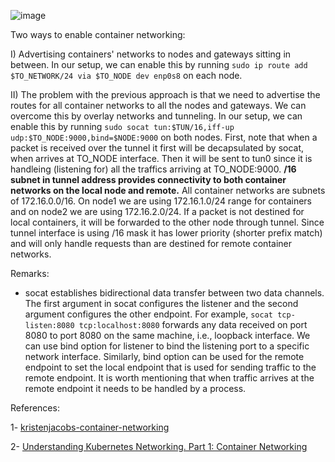 ![image](https://github.com/mhdslh/notes---Kubernetes/assets/61638154/bfdf82f0-52b5-4d2c-8334-412ce685870f)

Two ways to enable container networking:

I) Advertising containers' networks to nodes and gateways sitting in between. In our setup, we can enable this by running `sudo ip route add $TO_NETWORK/24 via $TO_NODE dev enp0s8` on each node.

II) The problem with the previous approach is that we need to advertise the routes for all container networks to all the nodes and gateways. We can overcome this by overlay networks and tunneling. In our setup, we can enable this by running `sudo socat tun:$TUN/16,iff-up udp:$TO_NODE:9000,bind=$NODE:9000` on both nodes. First, note that when a packet is received over the tunnel it first will be decapsulated by socat, when arrives at TO_NODE interface. Then it will be sent to tun0 since it is handleing (listening for) all the traffics arriving at TO_NODE:9000. **/16 subnet in tunnel address provides connectivity to both container networks on the local node and remote.** All container networks are subnets of 172.16.0.0/16. On node1 we are using 172.16.1.0/24 range for containers and on node2 we are using 172.16.2.0/24. If a packet is not destined for local containers, it will be forwarded to the other node through tunnel. Since tunnel interface is using /16 mask it has lower priority (shorter prefix match) and will only handle requests than are destined for remote container networks.

Remarks:

- socat establishes bidirectional data transfer between two data channels. The first argument in socat configures the listener and the second argument configures the other endpoint. For example, `socat tcp-listen:8080 tcp:localhost:8080` forwards any data received on port 8080 to port 8080 on the same machine, i.e., loopback interface. We can use bind option for listener to bind the listening port to a specific network interface. Similarly, bind option can be used for the remote endpoint to set the local endpoint that is used for sending traffic to the remote endpoint. It is worth mentioning that when traffic arrives at the remote endpoint it needs to be handled by a process.

References:

  1- [kristenjacobs-container-networking](https://github.com/kristenjacobs/container-networking)

  2- [Understanding Kubernetes Networking. Part 1: Container Networking](https://www.youtube.com/watch?v=B6FsWNUnRo0&list=PLSAko72nKb8QWsfPpBlsw-kOdMBD7sra-&index=1)
